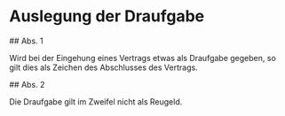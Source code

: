 # Auslegung der Draufgabe



\#\# Abs. 1

 Wird bei der Eingehung eines Vertrags etwas als Draufgabe gegeben, so gilt dies als Zeichen des Abschlusses des Vertrags.

\#\# Abs. 2

 Die Draufgabe gilt im Zweifel nicht als Reugeld. 

